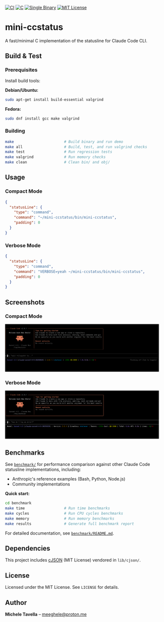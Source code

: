 [![CI](https://github.com/meeghele/mini-ccstatus/actions/workflows/ci.yml/badge.svg)](https://github.com/meeghele/mini-ccstatus/actions)
[![C](https://img.shields.io/badge/C-00599C?logo=c&logoColor=white)](https://en.wikipedia.org/wiki/C_(programming_language))
[![Single Binary](https://img.shields.io/badge/Single%20Binary-0C7BDC)](#)
[![MIT License](https://img.shields.io/badge/License-MIT-green.svg)](LICENSE)

# mini-ccstatus

A fast/minimal C implementation of the statusline for Claude Code CLI.

## Build & Test

### Prerequisites

Install build tools:

**Debian/Ubuntu:**
```bash
sudo apt-get install build-essential valgrind
```

**Fedora:**
```bash
sudo dnf install gcc make valgrind
```

### Building

```bash
make                       # Build binary and run demo
make all                   # Build, test, and run valgrind checks
make test                  # Run regression tests
make valgrind              # Run memory checks
make clean                 # Clean bin/ and obj/
```

## Usage

### Compact Mode
```json
{
  "statusLine": {
    "type": "command",
    "command": "~/mini-ccstatus/bin/mini-ccstatus",
    "padding": 0
  }
}
```

### Verbose Mode
```json
{
  "statusLine": {
    "type": "command",
    "command": "VERBOSE=yeah ~/mini-ccstatus/bin/mini-ccstatus",
    "padding": 0
  }
}
```

## Screenshots

### Compact Mode
![Compact Mode](docs/mini-ccstatus_compact.png)

### Verbose Mode
![Verbose Mode](docs/mini-ccstatus_verbose.png)

## Benchmarks

See [`benchmark/`](benchmark/) for performance comparison against other Claude Code statusline implementations, including:
- Anthropic's reference examples (Bash, Python, Node.js)
- Community implementations 

**Quick start:**

```bash
cd benchmark
make time                  # Run time benchmarks
make cycles                # Run CPU cycles benchmarks
make memory                # Run memory benchmarks
make results               # Generate full benchmark report
```

For detailed documentation, see [`benchmark/README.md`](benchmark/README.md).

## Dependencies

This project includes [cJSON](https://github.com/DaveGamble/cJSON) (MIT License) vendored in `lib/cjson/`.

## License

Licensed under the MIT License. See `LICENSE` for details.

## Author

**Michele Tavella** – [meeghele@proton.me](mailto:meeghele@proton.me)
